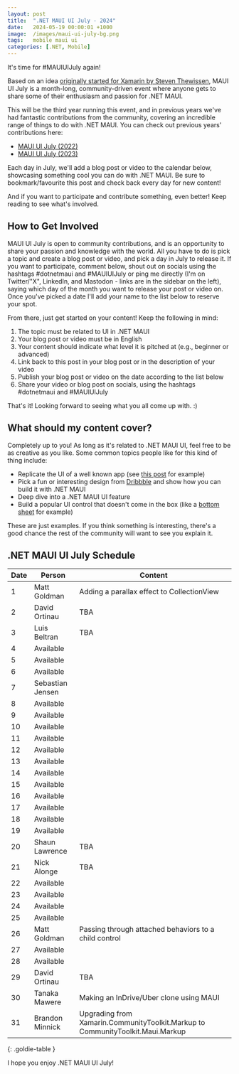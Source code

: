 ```yaml
---
layout: post
title:  ".NET MAUI UI July - 2024"
date:   2024-05-19 00:00:01 +1000
image:  /images/maui-ui-july-bg.png
tags:   mobile maui ui
categories: [.NET, Mobile]
---
```


It's time for #MAUIUIJuly again!

Based on an idea [originally started for Xamarin by Steven Thewissen](https://thewissen.io/introducing-xamarin-ui-july/), MAUI UI July is a month-long, community-driven event where anyone gets to share some of their enthusiasm and passion for .NET MAUI.

This will be the third year running this event, and in previous years we've had fantastic contributions from the community, covering an incredible range of things to do with .NET MAUI. You can check out previous years' contributions here:

* [MAUI UI July (2022)](/posts/maui-ui-july)
* [MAUI UI July (2023)](/posts/maui-ui-july-23)

Each day in July, we'll add a blog post or video to the calendar below, showcasing something cool you can do with .NET MAUI. Be sure to bookmark/favourite this post and check back every day for new content!

And if you want to participate and contribute something, even better! Keep reading to see what's involved.

## How to Get Involved

MAUI UI July is open to community contributions, and is an opportunity to share your passion and knowledge with the world. All you have to do is pick a topic and create a blog post or video, and pick a day in July to release it. If you want to participate, comment below, shout out on socials using the hashtags #dotnetmaui and #MAUIUIJuly or ping me directly (I'm on Twitter/"X", LinkedIn, and Mastodon - links are in the sidebar on the left), saying which day of the month you want to release your post or video on. Once you've picked a date I'll add your name to the list below to reserve your spot.

From there, just get started on your content! Keep the following in mind:

1. The topic must be related to UI in .NET MAUI
2. Your blog post or video must be in English
3. Your content should indicate what level it is pitched at (e.g., beginner or advanced)
4. Link back to this post in your blog post or in the description of your video
5. Publish your blog post or video on the date according to the list below
6. Share your video or blog post on socials, using the hashtags #dotnetmaui and #MAUIUIJuly

That's it! Looking forward to seeing what you all come up with. :)

## What should my content cover?

Completely up to you! As long as it's related to .NET MAUI UI, feel free to be as creative as you like. Some common topics people like for this kind of thing include:

* Replicate the UI of a well known app (see [this post](/posts/outlook-clone) for example)
* Pick a fun or interesting design from [Dribbble](https://dribbble.com) and show how you can build it with .NET MAUI
* Deep dive into a .NET MAUI UI feature
* Build a popular UI control that doesn't come in the box (like a [bottom sheet](https://blogs.xgenoapps.com/post/2022/07/23/maui-bottom-sheet) for example)

These are just examples. If you think something is interesting, there's a good chance the rest of the community will want to see you explain it.


## .NET MAUI UI July Schedule

| Date | Person           | Content                                                                        |
| ---- | ---------------- | ------------------------------------------------------------------------------ |
| 1    | Matt Goldman     | Adding a parallax effect to CollectionView                                     |
| 2    | David Ortinau    | TBA                                                                            |
| 3    | Luis Beltran     | TBA                                                                            |
| 4    | Available        |                                                                                |
| 5    | Available        |                                                                                |
| 6    | Available        |                                                                                |
| 7    | Sebastian Jensen |                                                                                |
| 8    | Available        |                                                                                |
| 9    | Available        |                                                                                |
| 10   | Available        |                                                                                |
| 11   | Available        |                                                                                |
| 12   | Available        |                                                                                |
| 13   | Available        |                                                                                |
| 14   | Available        |                                                                                |
| 15   | Available        |                                                                                |
| 16   | Available        |                                                                                |
| 17   | Available        |                                                                                |
| 18   | Available        |                                                                                |
| 19   | Available        |                                                                                |
| 20   | Shaun Lawrence   | TBA                                                                            |
| 21   | Nick Alonge      | TBA                                                                            |
| 22   | Available        |                                                                                |
| 23   | Available        |                                                                                |
| 24   | Available        |                                                                                |
| 25   | Available        |                                                                                |
| 26   | Matt Goldman     | Passing through attached behaviors to a child control                          |
| 27   | Available        |                                                                                |
| 28   | Available        |                                                                                |
| 29   | David Ortinau    | TBA                                                                            |
| 30   | Tanaka Mawere    | Making an InDrive/Uber clone using MAUI                                        |
| 31   | Brandon Minnick  | Upgrading from Xamarin.CommunityToolkit.Markup to CommunityToolkit.Maui.Markup |

{: .goldie-table }

I hope you enjoy .NET MAUI UI July!
